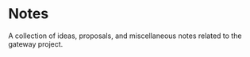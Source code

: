 Notes
======

A collection of ideas, proposals, and miscellaneous notes related to the
gateway project.
